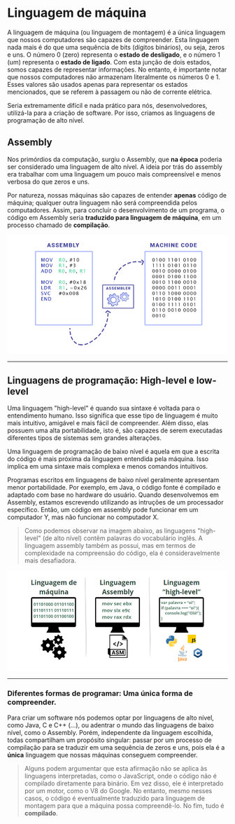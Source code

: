 # Linguagem de máquina
A linguagem de máquina (ou linguagem de montagem) é a única linguagem que nossos computadores são capazes de compreender. Esta linguagem nada mais é do que uma sequência de bits (dígitos binários), ou seja, zeros e uns. O número 0 (zero) representa o **estado de desligado**, e o número 1 (um) representa o **estado de ligado**.
Com esta junção de dois estados, somos capazes de representar informações. No entanto, é importante notar que nossos computadores não armazenam literalmente os números 0 e 1. Esses valores são usados apenas para representar os estados mencionados, que se referem à passagem ou não de corrente elétrica.

Seria extremamente difícil e nada prático para nós, desenvolvedores, utilizá-la para a criação de software. Por isso, criamos as linguagens de programação de alto nível.

## Assembly
Nos primórdios da computação, surgiu o Assembly, que **na época** poderia ser considerado uma linguagem de alto nível. A ideia por trás do assembly era trabalhar com uma linguagem um pouco mais compreensível e menos verbosa do que zeros e uns.

Por natureza, nossas máquinas são capazes de entender **apenas** código de máquina; qualquer outra linguagem não será compreendida pelos computadores. Assim, para concluir o desenvolvimento de um programa, o código em Assembly seria **traduzido para linguagem de máquina**, em um processo chamado de **compilação**.


![compilacao-exemplo](../../assets/images/compilacao-assembly-para-codigo-de-maquina.png)

___

## Linguagens de programação: High-level e low-level
Uma linguagem "high-level" é quando sua sintaxe é voltada para o entendimento humano. Isso significa que esse tipo de linguagem é muito mais intuitivo, amigável e mais fácil de compreender. Além disso, elas possuem uma alta portabilidade, isto é, são capazes de serem executadas diferentes tipos de sistemas sem grandes alterações.

Uma linguagem de programação de baixo nível é aquela em que a escrita do código é mais próxima da linguagem entendida pela máquina. Isso implica em uma sintaxe mais complexa e menos comandos intuitivos. 

Programas escritos em linguagens de baixo nível geralmente apresentam menor portabilidade. Por exemplo, em Java, o código fonte é compilado e adaptado com base no hardware do usuário. Quando desenvolvemos em Assembly, estamos escrevendo utilizando as intruções de um processador específico. Então, um código em assembly pode funcionar em um computador Y, mas não funcionar no computador X.

> Como podemos observar na imagem abaixo, as linguagens "high-level" (de alto nível) contêm palavras do vocabulário inglês. A linguagem assembly também as possui, mas em termos de complexidade na compreensão do código, ela é consideravelmente mais desafiadora.

![diferentes-linguagens](../../assets/images/diferentes-linguagens-de-programacao.png)

___

### Diferentes formas de programar: Uma única forma de compreender.
Para criar um software nós podemos optar por linguagens de alto nível, como Java, C e C++ (...), ou adentrar o mundo das linguagens de baixo nível, como o Assembly. Porém, independente da linguagem escolhida, todas compartilham um propósito singular: passar por um processo de compilação para se traduzir em uma sequência de zeros e uns, pois ela é a __única__ linguagem que nossas máquinas conseguem compreender.

> Alguns podem argumentar que esta afirmação não se aplica às linguagens interpretadas, como o JavaScript, onde o código não é compilado diretamente para binário. Em vez disso, ele é interpretado por um motor, como o V8 do Google. No entanto, mesmo nesses casos, o código é eventualmente traduzido para linguagem de montagem para que a máquina possa compreendê-lo. No fim, tudo é **compilado**.

